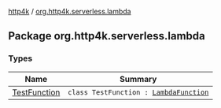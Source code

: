 [http4k](../index.md) / [org.http4k.serverless.lambda](./index.md)

## Package org.http4k.serverless.lambda

### Types

| Name | Summary |
|---|---|
| [TestFunction](-test-function/index.md) | `class TestFunction : `[`LambdaFunction`](../org.http4k.serverless/-lambda-function/index.md) |
